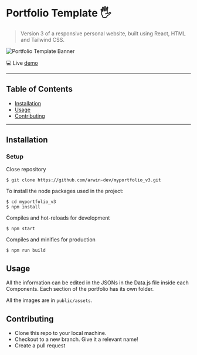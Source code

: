 # Portfolio Template 🖐
> Version 3 of a responsive personal website, built using React, HTML and Tailwind CSS.

![Portfolio Template Banner](https://github.com/arwin-dev/my-portfolio_v3/blob/main/src/assets/template.png)

💻  Live [demo](https://arwin-dev.netlify.app/)

---

## Table of Contents

- [Installation](#installation)
- [Usage](#usage)
- [Contributing](#contributing)

---

## Installation

### Setup 

Close repository

```shell
$ git clone https://github.com/arwin-dev/myportfolio_v3.git
```

To install the node packages used in the project:

```shell
$ cd myportfolio_v3
$ npm install
```

Compiles and hot-reloads for development

```shell
$ npm start
```

Compiles and minifies for production
```shell
$ npm run build
```

## Usage

All the information can be edited in the JSONs in the Data.js file inside each Components. Each section of the portfolio has its own folder.

All the images are in `public/assets`.

## Contributing 

- Clone this repo to your local machine.
- Checkout to a new branch. Give it a relevant name!
- Create a pull request
